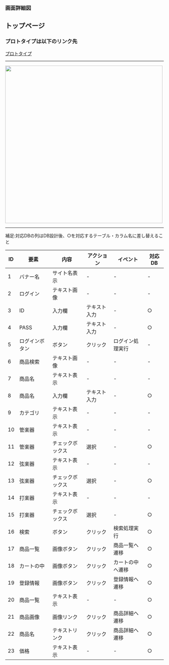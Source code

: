 ### 画面詳細図
## トップページ
### プロトタイプは以下のリンク先
[プロトタイプ](https://www.figma.com/file/1N89ghTdOPnerC6mWSXhcZ/Untitled?node-id=0%3A1)
*****
<img src="../img/top2.png" width="500">

*****
補足:対応DBの列はDB設計後、○を対応するテーブル・カラム名に差し替えること

| ID | 要素 | 内容 | アクション | イベント | 対応DB |
|----|-----|-----|---------|--------|-------|
|1   |バナー名|サイト名表示|-   |-         |-     |
|2   |ログイン|テキスト画像|-    |-          |-     |
|3   |ID    |入力欄    |テキスト入力|-           |○|
|4   |PASS  |入力欄    |テキスト入力|-           |○|
|5   |ログインボタン|ボタン|クリック    |ログイン処理実行|-|
|6   |商品検索|テキスト画像|-       |-           |-|
|7   |商品名 |テキスト表示|-        |-          |-|
|8   |商品名 |入力欄    |テキスト入力|-          |○|
|9   |カテゴリ|テキスト表示|-        |-           |-|
|10  |管楽器 |テキスト表示|-        |-          |-|
|11  |管楽器 |チェックボックス|選択   |-           |○|
|12  |弦楽器 |テキスト表示|-        |-          |-|
|13  |弦楽器 |チェックボックス|選択   |-          |○|
|14  |打楽器 |テキスト表示|-        |-          |-|
|15  |打楽器 |チェックボックス|選択   |-          |○|
|16  |検索   |ボタン    |クリック    |検索処理実行|○|
|17  |商品一覧|画像ボタン|クリック    |商品一覧へ遷移|○|
|18  |カートの中|画像ボタン|クリック    |カートの中へ遷移|○|
|19  |登録情報|画像ボタン|クリック    |登録情報へ遷移|○|
|20  |商品一覧|テキスト表示|-       |-           |○|
|21  |商品画像|画像リンク|クリック     |商品詳細へ遷移|○|
|22  |商品名 |テキストリンク|クリック   |商品詳細へ遷移|○|
|23  |価格  |テキスト表示|-        |-           |○|

